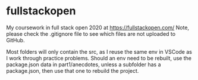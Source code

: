 # fullstackopen
My coursework in full stack open 2020 at https://fullstackopen.com/
Note, please check the .gitignore file to see which files are not uploaded to GitHub.

Most folders will only contain the src, as I reuse the same env in VSCode as I work through practice problems.
Should an env need to be rebuilt, use the package.json data in part1/anecdotes, unless a subfolder has a package.json, then use that one to rebuild the project.
